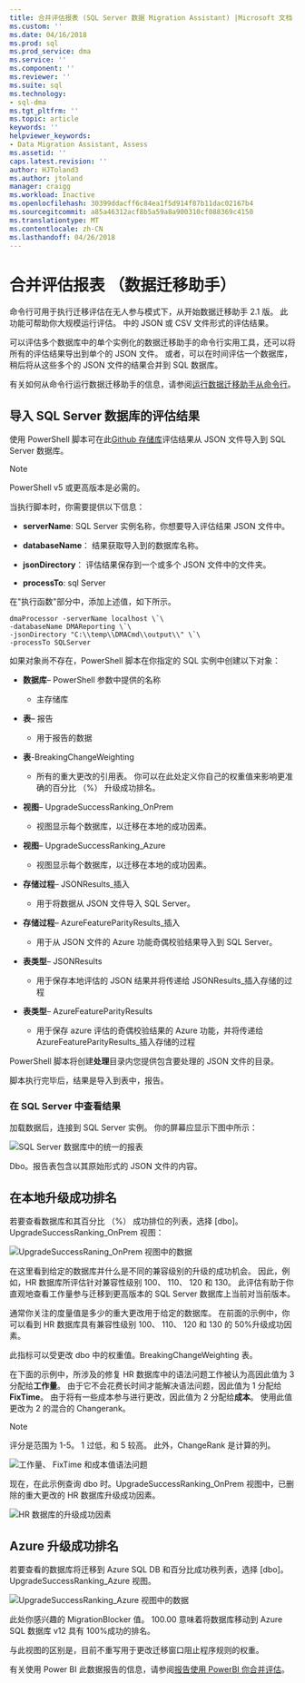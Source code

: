 ```yaml
---
title: 合并评估报表 (SQL Server 数据 Migration Assistant) |Microsoft 文档
ms.custom: ''
ms.date: 04/16/2018
ms.prod: sql
ms.prod_service: dma
ms.service: ''
ms.component: ''
ms.reviewer: ''
ms.suite: sql
ms.technology:
- sql-dma
ms.tgt_pltfrm: ''
ms.topic: article
keywords: ''
helpviewer_keywords:
- Data Migration Assistant, Assess
ms.assetid: ''
caps.latest.revision: ''
author: HJToland3
ms.author: jtoland
manager: craigg
ms.workload: Inactive
ms.openlocfilehash: 30399ddacff6c84ea1f5d914f87b11dac02167b4
ms.sourcegitcommit: a85a46312acf8b5a59a8a900310cf088369c4150
ms.translationtype: MT
ms.contentlocale: zh-CN
ms.lasthandoff: 04/26/2018
---
```

# <a name="consolidate-assessment-reports-data-migration-assistant"></a>合并评估报表 （数据迁移助手）

命令行可用于执行迁移评估在无人参与模式下，从开始数据迁移助手 2.1 版。 此功能可帮助你大规模运行评估。 中的 JSON 或 CSV 文件形式的评估结果。

可以评估多个数据库中的单个实例化的数据迁移助手的命令行实用工具，还可以将所有的评估结果导出到单个的 JSON 文件。 或者，可以在时间评估一个数据库，稍后将从这些多个的 JSON 文件的结果合并到 SQL 数据库。

有关如何从命令行运行数据迁移助手的信息，请参阅[运行数据迁移助手从命令行](../dma/dma-commandline.md)。 


## <a name="import-assessment-results-into-a-sql-server-database"></a>导入 SQL Server 数据库的评估结果

使用 PowerShell 脚本可在此[Github 存储库](https://github.com/Microsoft/sql-server-samples/tree/master/samples/features/data-migration-assistant)评估结果从 JSON 文件导入到 SQL Server 数据库。

> [!NOTE]
> PowerShell v5 或更高版本是必需的。

当执行脚本时，你需要提供以下信息： 

- **serverName**: SQL Server 实例名称，你想要导入评估结果 JSON 文件中。

- **databaseName**： 结果获取导入到的数据库名称。

- **jsonDirectory**： 评估结果保存到一个或多个 JSON 文件中的文件夹。

- **processTo**: sql Server

在"执行函数"部分中，添加上述值，如下所示。

```
dmaProcessor -serverName localhost \`\
-databaseName DMAReporting \`\
-jsonDirectory "C:\\temp\\DMACmd\\output\\" \`\
-processTo SQLServer
```

如果对象尚不存在，PowerShell 脚本在你指定的 SQL 实例中创建以下对象：

- **数据库**– PowerShell 参数中提供的名称

  - 主存储库

- **表**– 报告

  - 用于报告的数据

- **表**-BreakingChangeWeighting

  - 所有的重大更改的引用表。 你可以在此处定义你自己的权重值来影响更准确的百分比 （%） 升级成功排名。

- **视图**– UpgradeSuccessRanking\_OnPrem

  - 视图显示每个数据库，以迁移在本地的成功因素。

- **视图**– UpgradeSuccessRanking\_Azure

  - 视图显示每个数据库，以迁移在本地的成功因素。

- **存储过程**– JSONResults\_插入

  - 用于将数据从 JSON 文件导入 SQL Server。

- **存储过程**– AzureFeatureParityResults\_插入

  - 用于从 JSON 文件的 Azure 功能奇偶校验结果导入到 SQL Server。

- **表类型**– JSONResults

  - 用于保存本地评估的 JSON 结果并将传递给 JSONResults\_插入存储的过程

- **表类型**– AzureFeatureParityResults

  - 用于保存 azure 评估的奇偶校验结果的 Azure 功能，并将传递给 AzureFeatureParityResults\_插入存储的过程

PowerShell 脚本将创建**处理**目录内您提供包含要处理的 JSON 文件的目录。

脚本执行完毕后，结果是导入到表中，报告。

### <a name="viewing-the-results-in-sql-server"></a>在 SQL Server 中查看结果

加载数据后，连接到 SQL Server 实例。 你的屏幕应显示下图中所示：

![SQL Server 数据库中的统一的报表](../dma/media/DMAReportingDatabase.png)

Dbo。报告表包含以其原始形式的 JSON 文件的内容。

## <a name="on-premises-upgrade-success-ranking"></a>在本地升级成功排名

若要查看数据库和其百分比 （%） 成功排位的列表，选择 [dbo]。UpgradeSuccessRanking_OnPrem 视图：

![UpgradeSuccessRaning_OnPrem 视图中的数据](../dma/media/UpgradeSuccessRankingView.png)

在这里看到给定的数据库并什么是不同的兼容级别的升级的成功机会。 因此，例如，HR 数据库所评估针对兼容性级别 100、 110、 120 和 130。 此评估有助于你直观地查看工作量参与迁移到更高版本的 SQL Server 数据库上当前对当前版本。

通常你关注的度量值是多少的重大更改用于给定的数据库。 在前面的示例中，你可以看到 HR 数据库具有兼容性级别 100、 110、 120 和 130 的 50%升级成功因素。

此指标可以受更改 dbo 中的权重值。BreakingChangeWeighting 表。

在下面的示例中，所涉及的修复 HR 数据库中的语法问题工作被认为高因此值为 3 分配给**工作量**。 由于它不会花费长时间才能解决语法问题，因此值为 1 分配给**FixTime**。 由于将有一些成本参与进行更改，因此值为 2 分配给**成本**。 使用此值更改为 2 的混合的 Changerank。

> [!NOTE]
> 评分是范围为 1-5。  1 过低，和 5 较高。 此外，ChangeRank 是计算的列。

![工作量、 FixTime 和成本值语法问题](../dma/media/SyntaxIssueEffort.png)

现在，在此示例查询 dbo 时。UpgradeSuccessRanking_OnPrem 视图中，已删除的重大更改的 HR 数据库升级成功因素。

![HR 数据库的升级成功因素](../dma/media/UpgradeSuccessFactor_HR.png)

## <a name="azure-upgrade-success-ranking"></a>Azure 升级成功排名

若要查看的数据库将迁移到 Azure SQL DB 和百分比成功秩列表，选择 [dbo]。UpgradeSuccessRanking_Azure 视图。

![UpgradeSuccessRanking_Azure 视图中的数据](../dma/media/UpgradeSuccessRankingView_Azure.png)

此处你感兴趣的 MigrationBlocker 值。 100.00 意味着将数据库移动到 Azure SQL 数据库 v12 具有 100%成功的排名。

与此视图的区别是，目前不重写用于更改迁移窗口阻止程序规则的权重。

有关使用 Power BI 此数据报告的信息，请参阅[报告使用 PowerBI 你合并评估](../dma/dma-powerbiassesreport.md)。
